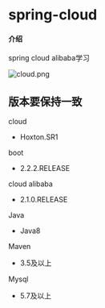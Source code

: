 # spring-cloud

#### 介绍
spring cloud alibaba学习

![cloud.png](https://p3-juejin.byteimg.com/tos-cn-i-k3u1fbpfcp/b791acba41aa40469d8d6cbac39f7adc~tplv-k3u1fbpfcp-watermark.image?)

## 版本要保持一致

cloud

- Hoxton.SR1

boot

-  2.2.2.RELEASE

cloud alibaba

- 2.1.0.RELEASE

Java

- Java8

Maven

- 3.5及以上

Mysql

- 5.7及以上
